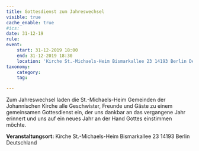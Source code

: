 ```yaml
---
title: Gottesdienst zum Jahreswechsel
visible: true
cache_enable: true
#ics: 
date: 31-12-19
rule: 
event:
	start: 31-12-2019 18:00
	end: 31-12-2019 18:30
	location: 'Kirche St.-Michaels-Heim Bismarkallee 23 14193 Berlin Deutschland'
taxonomy:
	category: 
	tag: 

---
```

Zum Jahreswechsel laden die St.-Michaels-Heim Gemeinden der Johannischen Kirche alle Geschwister, Freunde und Gäste zu einem gemeinsamen Gottesdienst ein, der uns dankbar an das vergangene Jahr erinnert und uns auf ein neues Jahr an der Hand Gottes einstimmen möchte.


**Veranstaltungsort:** Kirche St.-Michaels-Heim
Bismarkallee 23
14193 Berlin
Deutschland


